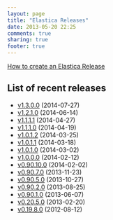 ```yaml
---
layout: page
title: "Elastica Releases"
date: 2013-05-20 22:25
comments: true
sharing: true
footer: true
---
```


[How to create an Elastica Release](/release/how-to-create-an-elastica-release.html)

## List of recent releases

* [v1.3.0.0](/2014/07/27/release-v1-dot-3-0-dot-0/) (2014-07-27)
* [v1.2.1.0](/2014/06/14/release-v1-dot-2-1-dot-0/) (2014-06-14)
* [v1.1.1.1](/2014/04/27/release-v1-dot-1-1-dot-1/) (2014-04-27)
* [v1.1.1.0](/2014/04/19/release-v1-dot-1-1-dot-0/) (2014-04-19)
* [v1.0.1.2](/2014/03/25/release-v1-dot-0-1-dot-2/) (2014-03-25)
* [v1.0.1.1](/2014/03/08/release-v1-dot-0-1-dot-1/) (2014-03-18)
* [v1.0.1.0](/2014/03/02/release-v1-dot-0-1-dot-0/) (2014-03-02)
* [v1.0.0.0](/2014/02/12/release-v1-dot-0-0-dot-0/) (2014-02-12)
* [v0.90.10.0](/2014/02/02/release-v0-dot-90-dot-10-dot-0/) (2014-02-02)
* [v0.90.7.0](/2013/08/25/release-v0-dot-90-dot-7-0/) (2013-11-23)
* [v0.90.5.0](/2013/10/27/release-v0-dot-90-dot-5-0/) (2013-10-27)
* [v0.90.2.0](/2013/08/25/release-v0-dot-90-dot-2-0/) (2013-08-25)
* [v0.90.1.0](/2013/06/07/release-v0-dot-90-dot-1-0/) (2013-06-07)
* [v0.20.5.0](/2013/02/20/release-v0-dot-20-dot-5-0/) (2013-02-20)
* [v0.19.8.0](/2012/08/12/release-v0-dot-19-dot-8-0/) (2012-08-12)
